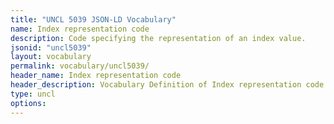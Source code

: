 ```yaml
---
title: "UNCL 5039 JSON-LD Vocabulary"
name: Index representation code
description: Code specifying the representation of an index value.
jsonid: "uncl5039"
layout: vocabulary
permalink: vocabulary/uncl5039/
header_name: Index representation code
header_description: Vocabulary Definition of Index representation code semantics in HTML format. JSON-LD format is available at [uncl5039.jsonld](https://edi3.org/vocabulary/uncl5039.jsonld)
type: uncl
options:
---
```

